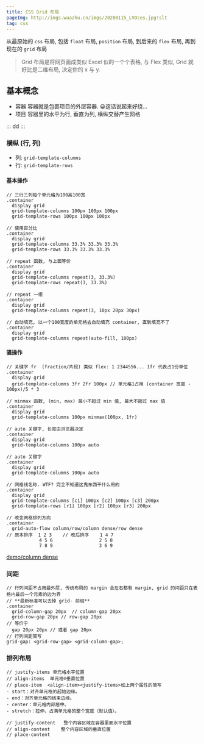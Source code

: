 ```yaml
---
title: CSS Grid 布局
pageImg: http://imgs.wuazhu.cn/imgs/20200115_LVOces.jpg!slt
tag: css
---
```



从最原始的 `css` 布局, 包括 `float` 布局, `position` 布局, 到后来的 `flex` 布局, 再到现在的 `grid` 布局

<!-- more -->

> Grid 布局是将网页画成类似 Excel 似的一个个表格, 与 Flex 类似, Grid 就好比是二维布局, 决定你的 x 与 y.

## 基本概念
- 容器
  容器就是包裹项目的外层容器. 😀这话说起来好绕...
- 项目
  容器里的水平为行, 垂直为列, 横纵交替产生网格

::: 
  dd
:::

### 横纵 (行, 列)
- 列: `grid-template-columns`
- 行: `grid-template-rows`

#### 基本操作
```stylus
// 三行三列每个单元格为100高100宽
.container
  display grid
  grid-template-columns 100px 100px 100px
  grid-template-rows 100px 100px 100px

// 使用百分比
.container
  display grid
  grid-template-columns 33.3% 33.3% 33.3%
  grid-template-rows 33.3% 33.3% 33.3%

// repeat 函数, 与上面等价
.container
  display grid
  grid-template-columns repeat(3, 33.3%)
  grid-template-rows repeat(3, 33.3%)

// repeat 一组
.container
  display grid
  grid-template-columns repeat(3, 10px 20px 30px)

// 自动填充, 以一个100宽度的单元格去自动填充 container, 直到填充不了
.container
  display grid
  grid-template-columns repeat(auto-fill, 100px)
```

#### 骚操作
```stylus
// 关键字 fr  (fraction/片段) 类似 flex: 1 2344556... 1fr 代表占1份单位
.container
  display grid
  grid-template-columns 3fr 2fr 100px // 单元格1占用 (container 宽度 - 100px)/5 * 3

// minmax 函数, (min, max) 最小不超过 min 值, 最大不超过 max 值
.container
  display grid
  grid-template-columns 100px minmax(100px, 1fr)

// auto 关键字, 长度由浏览器决定
.container
  display grid
  grid-template-columns 100px auto

// auto 关键字
.container
  display grid
  grid-template-columns 100px auto

// 网格线名称. WTF? 完全不知道这鬼东西干什么用的
.container
  display grid
  grid-template-columns [c1] 100px [c2] 100px [c3] 200px
  grid-template-rows [r1] 100px [r2] 100px [r3] 200px

// 改变网格排列方向 
.container
  grid-auto-flow column/row/column dense/row dense
// 原本排序  1 2 3    // 改后排序    1 4 7
            4 5 6                 2 5 8
            7 8 9                 3 6 9
```
[demo/column dense](https://jsbin.com/wapejok/edit?css,output)
### 间距
```stylus
// 行列间距不占用最外层, 传统布局的 margin 会左右都有 margin, grid 的间距只在表格内最后一个元素的边为界
// **最新标准可以去掉 grid- 前缀**
.container
  grid-column-gap 20px  // column-gap 20px
  grid-row-gap 20px // row-gap 20px
// 等价于
  gap 20px 20px // 或者 gap 20px
// 行列间距简写
grid-gap: <grid-row-gap> <grid-column-gap>;
```

### 排列布局
```stylus
// justify-items 单元格水平位置
// align-items  单元格®垂直位置
// place-item  <align-item><justify-items>如上两个属性的简写
- start：对齐单元格的起始边缘。
- end：对齐单元格的结束边缘。
- center：单元格内部居中。
- stretch：拉伸，占满单元格的整个宽度（默认值）。

// justify-content	 整个内容区域在容器里面水平位置
// align-content	整个内容区域的垂直位置
// place-content


```

